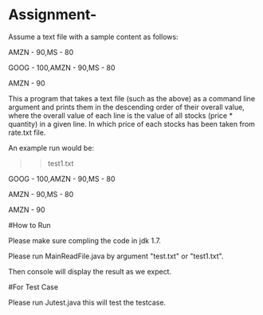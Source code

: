 # Assignment-
Assume a text file with a sample content as follows:

AMZN - 90,MS - 80

GOOG - 100,AMZN - 90,MS - 80

AMZN - 90

This a program that takes a text file (such as the above) as a command line argument and prints them in the descending order of their overall value, where the overall value of each line is the value of all stocks (price * quantity) in a given line.
In which price of each stocks has been taken from rate.txt file.

An example run would be:

>> test1.txt

GOOG - 100,AMZN - 90,MS - 80

AMZN - 90,MS - 80

AMZN - 90

#How to Run

Please make sure compling the code in jdk 1.7.

Please run MainReadFile.java by argument "test.txt" or "test1.txt".

Then console will display the  result as we expect.

#For Test Case

Please run Jutest.java this will test the testcase.
